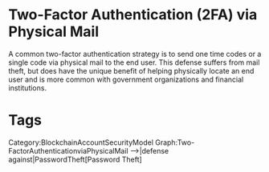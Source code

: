 # Two-Factor Authentication (2FA) via Physical Mail

A common two-factor authentication strategy is to send one time codes or a single code via physical mail to the end user. This defense suffers from mail theft, but does have the unique benefit of helping physically locate an end user and is more common with government organizations and financial institutions.

# Tags

Category:BlockchainAccountSecurityModel
Graph:Two-FactorAuthenticationviaPhysicalMail -->|defense against|PasswordTheft[Password Theft]
